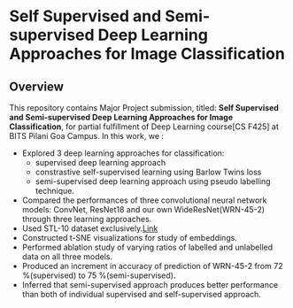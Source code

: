 # Self Supervised and Semi-supervised Deep Learning Approaches for Image Classification

## Overview

This repository contains Major Project submission, titled: __Self Supervised and Semi-supervised Deep Learning Approaches for Image Classification__, for partial fulfillment of Deep Learning course[CS F425] at BITS Pilani Goa Campus. In this work, we :

* Explored 3 deep learning approaches for classification:
    * supervised deep learning approach
    * constrastive self-supervised learning using Barlow Twins loss
    * semi-supervised deep learning approach using pseudo labelling technique.
* Compared the performances of three convolutional neural network models: ConvNet, ResNet18 and our own WideResNet(WRN-45-2) through three learning approaches.
* Used STL-10 dataset exclusively.[Link](https://cs.stanford.edu/~acoates/stl10/) 
* Constructed t-SNE visualizations for study of embeddings.
* Performed ablation study of varying ratios of labelled and unlabelled data on all three models.
* Produced an increment in accuracy of prediction of WRN-45-2 from 72 %(supervised) to 75 %(semi-supervised).
* Inferred that semi-supervised approach produces better performance than both of individual supervised and self-supervised approach.
